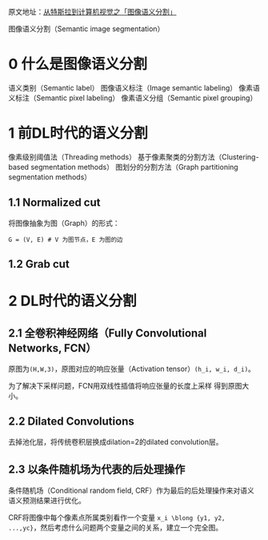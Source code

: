 原文地址：[从特斯拉到计算机视觉之「图像语义分割」](https://zhuanlan.zhihu.com/p/21824299)



图像语义分割（Semantic image segmentation）
# 0 什么是图像语义分割
语义类别（Semantic label）
图像语义标注（Image semantic labeling）
像素语义标注（Semantic pixel labeling）
像素语义分组（Semantic pixel grouping）

# 1 前DL时代的语义分割

像素级别阈值法（Threading methods）
基于像素聚类的分割方法（Clustering-based segmentation methods）
图划分的分割方法（Graph partitioning segmentation methods）

## 1.1 Normalized cut
将图像抽象为图（Graph）的形式：
```
G = (V, E) # V 为图节点，E 为图的边
```

## 1.2 Grab cut

# 2 DL时代的语义分割
## 2.1 全卷积神经网络（Fully Convolutional Networks, FCN）
原图为```(H,W,3)```，原图对应的响应张量（Activation tensor）```(h_i, w_i, d_i)```。

为了解决下采样问题，FCN用双线性插值将响应张量的长度上采样 得到原图大小。

## 2.2 Dilated Convolutions
去掉池化层，将传统卷积层换成dilation=2的dilated convolution层。

## 2.3 以条件随机场为代表的后处理操作
条件随机场（Conditional random field, CRF）作为最后的后处理操作来对语义语义预测结果进行优化。

CRF将图像中每个像素点所属类别看作一个变量 `x_i \blong {y1, y2, ...,yc}`，然后考虑什么问题两个变量之间的关系，建立一个完全图。
 

